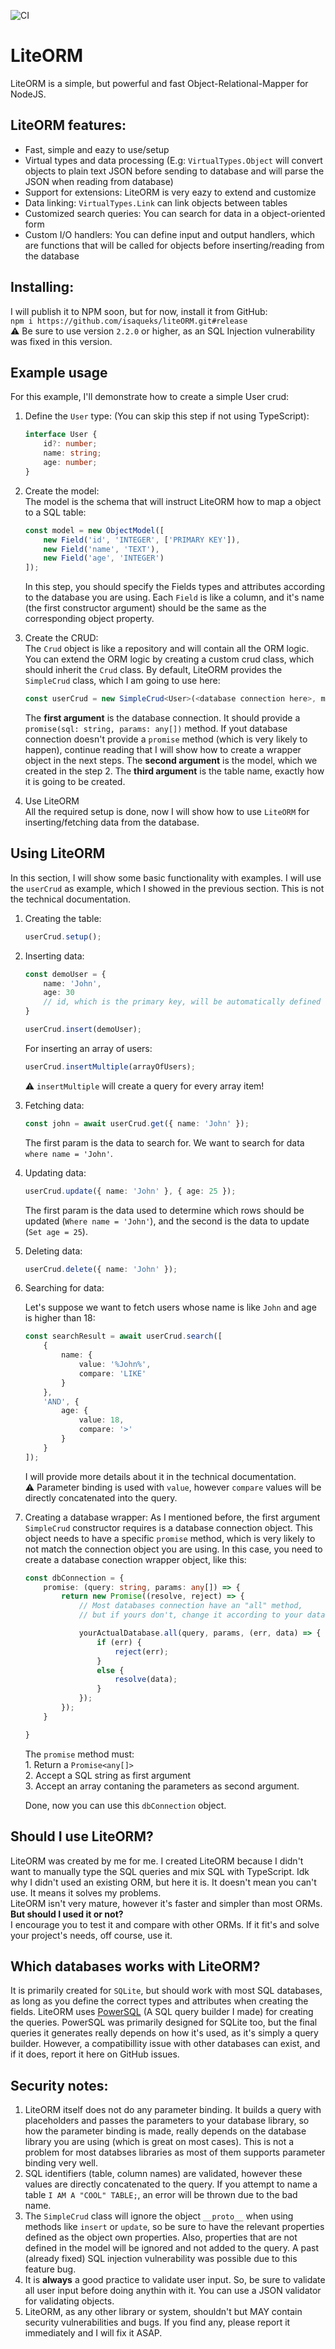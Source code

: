 ![CI](https://github.com/isaqueks/liteORM/actions/workflows/integrate.yml/badge.svg)

# LiteORM
LiteORM is a simple, but powerful and fast Object-Relational-Mapper for NodeJS.

## LiteORM features:
 - Fast, simple and eazy to use/setup
 - Virtual types and data processing (E.g: `VirtualTypes.Object` will convert objects to plain text JSON before sending to database and will parse the JSON when reading from database)
 - Support for extensions: LiteORM is very eazy to extend and customize
 - Data linking: `VirtualTypes.Link` can link objects between tables
 - Customized search queries: You can search for data in a object-oriented form
 - Custom I/O handlers: You can define input and output handlers, which are functions that will be called for objects before inserting/reading from the database

## Installing:
 I will publish it to NPM soon, but for now, install it from GitHub:   
 `npm i https://github.com/isaqueks/liteORM.git#release`    
 ⚠️ Be sure to use version `2.2.0` or higher, as an SQL Injection vulnerability was fixed in this version.

## Example usage
 For this example, I'll demonstrate how to create a simple User crud:

 1. Define the `User` type: (You can skip this step if not using TypeScript):

    ```ts
    interface User {
        id?: number;
        name: string;
        age: number;
    }
    ```  
2. Create the model:  
    The model is the schema that will instruct LiteORM how to map a object to a SQL table:

    ```ts
    const model = new ObjectModel([
        new Field('id', 'INTEGER', ['PRIMARY KEY']),
        new Field('name', 'TEXT'),
        new Field('age', 'INTEGER')
    ]);
    ```
    In this step, you should specify the Fields types and attributes according to the database you are using. Each `Field` is like a column, and it's name (the first constructor argument) should be the same as the corresponding object property. 

 3. Create the CRUD:  
 The `Crud` object is like a repository and will contain all the ORM logic. You can extend the ORM logic by creating a custom crud class, which should inherit the `Crud` class. By default, LiteORM provides the `SimpleCrud` class, which I am going to use here:

    ```ts
    const userCrud = new SimpleCrud<User>(<database connection here>, model, 'userTable');
    ```
    The **first argument** is the database connection. It should provide a `promise(sql: string, params: any[])` method. If yout database connection doesn't provide a `promise` method (which is very likely to happen), continue reading that I will show how to create a wrapper object in the next steps.
    The **second argument** is the model, which we created in the step 2. The **third argument** is the table name, exactly how it is going to be created.

4. Use LiteORM  
All the required setup is done, now I will show how to use `LiteORM` for inserting/fetching data from the database.

## Using LiteORM
 In this section, I will show some basic functionality with examples. I will use the `userCrud` as example, which I showed in the previous section. This is not the technical documentation.

 1. Creating the table:

    ```ts
    userCrud.setup();
    ```

2. Inserting data:

    ```ts
    const demoUser = {
        name: 'John',
        age: 30
        // id, which is the primary key, will be automatically defined
    }

    userCrud.insert(demoUser);
    ```

    For inserting an array of users:  
    ```ts
    userCrud.insertMultiple(arrayOfUsers);
    ```
    ⚠️ `insertMultiple` will create a query for every array item!

 3. Fetching data:

    ```ts
    const john = await userCrud.get({ name: 'John' });
    ```
    The first param is the data to search for. We want to search for data `where name = 'John'`.

 4. Updating data:

    ```ts
    userCrud.update({ name: 'John' }, { age: 25 });
    ```
    The first param is the data used to determine which rows should be updated (`Where name = 'John'`), and the second is the data to update (`Set age = 25`).

 5. Deleting data:
 
    ```ts
    userCrud.delete({ name: 'John' });
    ```

 6. Searching for data:

    Let's suppose we want to fetch users whose name is like `John` and age is higher than 18:

    ```ts
    const searchResult = await userCrud.search([
        {
            name: {
                value: '%John%',
                compare: 'LIKE'
            }
        },
        'AND', {
            age: {
                value: 18,
                compare: '>'
            }
        }
    ]);
    ```
    I will provide more details about it in the technical documentation.  
    ⚠️ Parameter binding is used with `value`, however `compare` values 
    will be directly concatenated into the query.

 7. Creating a database wrapper:
    As I mentioned before, the first argument `SimpleCrud` constructor requires is a database connection object. This object needs to have a specific `promise` method, which is very likely to not match the connection object you are using. In this case, you need to create a database conection wrapper object, like this:

    ```ts
    const dbConnection = {
        promise: (query: string, params: any[]) => {
            return new Promise((resolve, reject) => {
                // Most databases connection have an "all" method, 
                // but if yours don't, change it according to your database

			    yourActualDatabase.all(query, params, (err, data) => {
					if (err) {
                        reject(err);
                    }
					else {
                        resolve(data);
                    }
				});
			});
        }

    }
    ```
    The `promise` method must:   
        1. Return a `Promise<any[]>`  
        2. Accept a SQL string as first argument  
        3. Accept an array contaning the parameters as second argument.

    Done, now you can use this `dbConnection` object.


## Should I use LiteORM?
 LiteORM was created by me for me. I created LiteORM because I didn't want to manually type the SQL queries and mix SQL with TypeScript. Idk why I didn't used an existing ORM, but here it is.
 It doesn't mean you can't use. It means it solves my problems.   
 LiteORM isn't very mature, however it's faster and simpler than most ORMs.  
 **But should I used it or not?**  
 I encourage you to test it and compare with other ORMs. If it fit's and solve your
 project's needs, off course, use it.


## Which databases works with LiteORM?
 It is primarily created for `SQLite`, but should work with most SQL databases, as long as you define the correct types and attributes when creating the fields. LiteORM uses [PowerSQL](https://github.com/isaqueks/powersql) (A SQL query builder I made) for creating the queries. PowerSQL was primarily designed for SQLite too, but the final queries it generates really depends on how it's used, as it's simply a query builder. However, a compatibillity issue with other databases can exist, and if it does, report it here on GitHub issues.

## Security notes:
 1. LiteORM itself does not do any parameter binding. It builds a query with placeholders and passes the parameters to your database library, so how the parameter binding is made, really depends on the database library you are using (which is great on most cases). This is not a problem for most databses libraries as most of them supports parameter binding very well.
 2. SQL identifiers (table, column names) are validated, however these values are directly concatenated to the query. If you attempt to name a table `I AM A "COOL" TABLE;`, an error will be thrown due to the bad name. 
 3. The `SimpleCrud` class will ignore the object `__proto__` when using methods like `insert` or `update`, so be sure to have the relevant properties defined as the object own properties. Also, properties that are not defined in the model will be ignored and not added to the query. A past (already fixed) SQL injection vulnerability was possible due to this feature bug.
 4. It is **always** a good practice to validate user input. So, be sure to validate all user input before doing anythin with it. You can use a JSON validator for validating objects.
 5. LiteORM, as any other library or system, shouldn't but MAY contain security vulnerabilities and bugs. If you find any, please report it immediately and I will fix it ASAP.